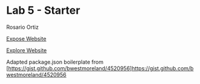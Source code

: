 # Lab 5 - Starter
Rosario Ortiz


[Expose Website](https://tritonro.github.io/Lab5_Starter/expose.html)


[Explore Website](https://tritonro.github.io/Lab5_Starter/explore.html)


Adapted package.json boilerplate from [https://gist.github.com/bwestmoreland/4520956]https://gist.github.com/bwestmoreland/4520956